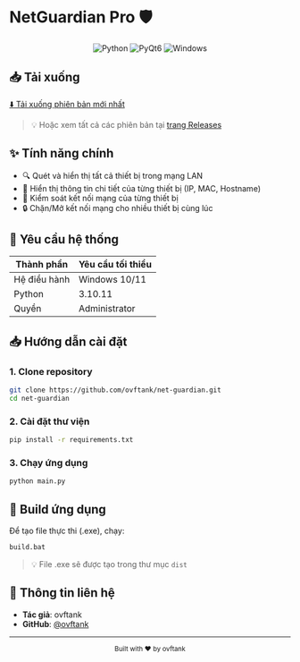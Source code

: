# NetGuardian Pro 🛡️

<div align="center">

![Python](https://img.shields.io/badge/Python-3.10+-3776AB?style=for-the-badge&logo=python&logoColor=white)
![PyQt6](https://img.shields.io/badge/PyQt-6-41CD52?style=for-the-badge&logo=qt&logoColor=white)
![Windows](https://img.shields.io/badge/Windows-10%20%7C%2011-00A4EF?style=for-the-badge&logo=windows&logoColor=white)

</div>

## 📥 Tải xuống

[⬇️ Tải xuống phiên bản mới nhất](https://github.com/ovftank/net-guardian/releases/latest/download/NetGuardian.exe)

> 💡 Hoặc xem tất cả các phiên bản tại [trang Releases](https://github.com/ovftank/net-guardian/releases)

## ✨ Tính năng chính

-   🔍 Quét và hiển thị tất cả thiết bị trong mạng LAN
-   📱 Hiển thị thông tin chi tiết của từng thiết bị (IP, MAC, Hostname)
-   🚫 Kiểm soát kết nối mạng của từng thiết bị
-   🔒 Chặn/Mở kết nối mạng cho nhiều thiết bị cùng lúc

## 🔧 Yêu cầu hệ thống

| Thành phần   | Yêu cầu tối thiểu |
| ------------ | ----------------- |
| Hệ điều hành | Windows 10/11     |
| Python       | 3.10.11           |
| Quyền        | Administrator     |

## 📥 Hướng dẫn cài đặt

### 1. Clone repository

```bash
git clone https://github.com/ovftank/net-guardian.git
cd net-guardian
```

### 2. Cài đặt thư viện

```bash
pip install -r requirements.txt
```

### 3. Chạy ứng dụng

```bash
python main.py
```

## 🔨 Build ứng dụng

Để tạo file thực thi (.exe), chạy:

```bash
build.bat
```

> 💡 File .exe sẽ được tạo trong thư mục `dist`

## 👤 Thông tin liên hệ

-   **Tác giả**: ovftank
-   **GitHub**: [@ovftank](https://github.com/ovftank)

---

<div align="center">
  <sub>Built with ❤️ by ovftank</sub>
</div>
